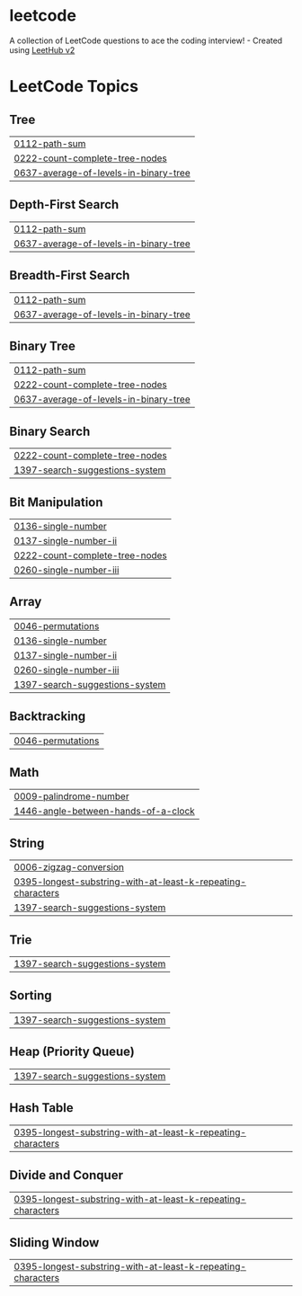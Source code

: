 # leetcode
A collection of LeetCode questions to ace the coding interview! - Created using [LeetHub v2](https://github.com/arunbhardwaj/LeetHub-2.0)

<!---LeetCode Topics Start-->
# LeetCode Topics
## Tree
|  |
| ------- |
| [0112-path-sum](https://github.com/rachelwol/leetcode/tree/master/0112-path-sum) |
| [0222-count-complete-tree-nodes](https://github.com/rachelwol/leetcode/tree/master/0222-count-complete-tree-nodes) |
| [0637-average-of-levels-in-binary-tree](https://github.com/rachelwol/leetcode/tree/master/0637-average-of-levels-in-binary-tree) |
## Depth-First Search
|  |
| ------- |
| [0112-path-sum](https://github.com/rachelwol/leetcode/tree/master/0112-path-sum) |
| [0637-average-of-levels-in-binary-tree](https://github.com/rachelwol/leetcode/tree/master/0637-average-of-levels-in-binary-tree) |
## Breadth-First Search
|  |
| ------- |
| [0112-path-sum](https://github.com/rachelwol/leetcode/tree/master/0112-path-sum) |
| [0637-average-of-levels-in-binary-tree](https://github.com/rachelwol/leetcode/tree/master/0637-average-of-levels-in-binary-tree) |
## Binary Tree
|  |
| ------- |
| [0112-path-sum](https://github.com/rachelwol/leetcode/tree/master/0112-path-sum) |
| [0222-count-complete-tree-nodes](https://github.com/rachelwol/leetcode/tree/master/0222-count-complete-tree-nodes) |
| [0637-average-of-levels-in-binary-tree](https://github.com/rachelwol/leetcode/tree/master/0637-average-of-levels-in-binary-tree) |
## Binary Search
|  |
| ------- |
| [0222-count-complete-tree-nodes](https://github.com/rachelwol/leetcode/tree/master/0222-count-complete-tree-nodes) |
| [1397-search-suggestions-system](https://github.com/rachelwol/leetcode/tree/master/1397-search-suggestions-system) |
## Bit Manipulation
|  |
| ------- |
| [0136-single-number](https://github.com/rachelwol/leetcode/tree/master/0136-single-number) |
| [0137-single-number-ii](https://github.com/rachelwol/leetcode/tree/master/0137-single-number-ii) |
| [0222-count-complete-tree-nodes](https://github.com/rachelwol/leetcode/tree/master/0222-count-complete-tree-nodes) |
| [0260-single-number-iii](https://github.com/rachelwol/leetcode/tree/master/0260-single-number-iii) |
## Array
|  |
| ------- |
| [0046-permutations](https://github.com/rachelwol/leetcode/tree/master/0046-permutations) |
| [0136-single-number](https://github.com/rachelwol/leetcode/tree/master/0136-single-number) |
| [0137-single-number-ii](https://github.com/rachelwol/leetcode/tree/master/0137-single-number-ii) |
| [0260-single-number-iii](https://github.com/rachelwol/leetcode/tree/master/0260-single-number-iii) |
| [1397-search-suggestions-system](https://github.com/rachelwol/leetcode/tree/master/1397-search-suggestions-system) |
## Backtracking
|  |
| ------- |
| [0046-permutations](https://github.com/rachelwol/leetcode/tree/master/0046-permutations) |
## Math
|  |
| ------- |
| [0009-palindrome-number](https://github.com/rachelwol/leetcode/tree/master/0009-palindrome-number) |
| [1446-angle-between-hands-of-a-clock](https://github.com/rachelwol/leetcode/tree/master/1446-angle-between-hands-of-a-clock) |
## String
|  |
| ------- |
| [0006-zigzag-conversion](https://github.com/rachelwol/leetcode/tree/master/0006-zigzag-conversion) |
| [0395-longest-substring-with-at-least-k-repeating-characters](https://github.com/rachelwol/leetcode/tree/master/0395-longest-substring-with-at-least-k-repeating-characters) |
| [1397-search-suggestions-system](https://github.com/rachelwol/leetcode/tree/master/1397-search-suggestions-system) |
## Trie
|  |
| ------- |
| [1397-search-suggestions-system](https://github.com/rachelwol/leetcode/tree/master/1397-search-suggestions-system) |
## Sorting
|  |
| ------- |
| [1397-search-suggestions-system](https://github.com/rachelwol/leetcode/tree/master/1397-search-suggestions-system) |
## Heap (Priority Queue)
|  |
| ------- |
| [1397-search-suggestions-system](https://github.com/rachelwol/leetcode/tree/master/1397-search-suggestions-system) |
## Hash Table
|  |
| ------- |
| [0395-longest-substring-with-at-least-k-repeating-characters](https://github.com/rachelwol/leetcode/tree/master/0395-longest-substring-with-at-least-k-repeating-characters) |
## Divide and Conquer
|  |
| ------- |
| [0395-longest-substring-with-at-least-k-repeating-characters](https://github.com/rachelwol/leetcode/tree/master/0395-longest-substring-with-at-least-k-repeating-characters) |
## Sliding Window
|  |
| ------- |
| [0395-longest-substring-with-at-least-k-repeating-characters](https://github.com/rachelwol/leetcode/tree/master/0395-longest-substring-with-at-least-k-repeating-characters) |
<!---LeetCode Topics End-->